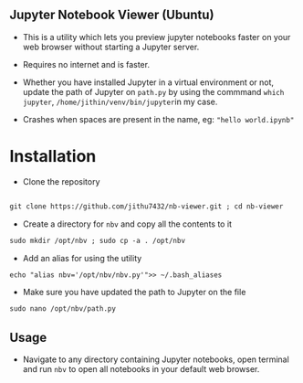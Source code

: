 
## Jupyter Notebook Viewer (Ubuntu)
* This is a utility which lets you preview jupyter notebooks faster on your web browser without starting a Jupyter server.
* Requires no internet and is faster.
* Whether you have installed Jupyter in a virtual environment or not, update the path of Jupyter on `path.py` by using the commmand `which jupyter`,     `/home/jithin/venv/bin/jupyter`in my case.

* Crashes when spaces are present in the name, eg: `"hello world.ipynb"`  

# Installation
* Clone the repository
```markdown

git clone https://github.com/jithu7432/nb-viewer.git ; cd nb-viewer 
```
* Create a directory for `nbv`  and copy all the contents to it
```markdown
sudo mkdir /opt/nbv ; sudo cp -a . /opt/nbv
```
* Add an alias for using the utility
```markdown
echo "alias nbv='/opt/nbv/nbv.py'">> ~/.bash_aliases
```
* Make sure you have updated the path to Jupyter on the file 
 ```markdown
sudo nano /opt/nbv/path.py
```
## Usage
* Navigate to any directory containing Jupyter notebooks, open terminal and run `nbv` to open all notebooks in your default web browser.
